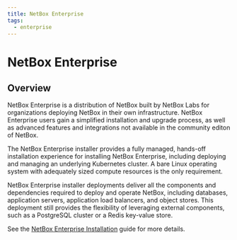 ```yaml
---
title: NetBox Enterprise
tags:
  - enterprise
---
```


# NetBox Enterprise

## Overview

NetBox Enterprise is a distribution of NetBox built by NetBox Labs for organizations deploying NetBox in their own infrastructure. NetBox Enterprise users gain a simplified installation and upgrade process, as well as advanced features and integrations not available in the community editon of NetBox.

<!--
## Deployment

NetBox Enterprise supports two different deployment models to best address varying requirements and environments.
-->

The NetBox Enterprise installer provides a fully managed, hands-off installation experience for installing NetBox Enterprise, including deploying and managing an underlying Kubernetes cluster.
A bare Linux operating system with adequately sized compute resources is the only requirement.

NetBox Enterprise installer deployments deliver all the components and dependencies required to deploy and operate NetBox, including databases, application servers, application load balancers, and object stores.
This deployment still provides the flexibility of leveraging external components, such as a PostgreSQL cluster or a Redis key-value store.

See the [NetBox Enterprise Installation](nbe-ec-installation.md) guide for more details.

<!--
### KOTS installation

The Kubernetes Off-The-Shelf (KOTS) installation provides a more customizable installation experience of NetBox Enterprise. For organizations that are  operating their own Kubernetes environments, the KOTS installation enables them to deploy NetBox in their own k8s cluster. KOTS deployments include all the necessary components and take care of all the dependencies just like NetBox Enterprise installer deployments. They also provide the same flexibility in leveraging external components, such as a PostgreSQL cluster or an S3 Object Store.

See the [NetBox Enterprise KOTS Installation](nbe-kots-installation.md) guide for more details.
-->